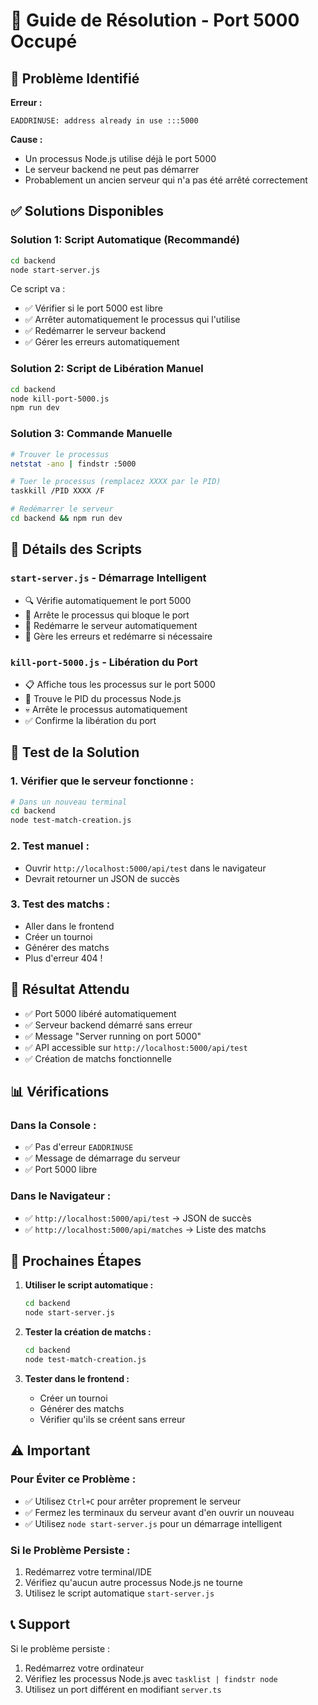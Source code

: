 # 🔌 Guide de Résolution - Port 5000 Occupé

## 🚨 Problème Identifié

**Erreur :**
```
EADDRINUSE: address already in use :::5000
```

**Cause :**
- Un processus Node.js utilise déjà le port 5000
- Le serveur backend ne peut pas démarrer
- Probablement un ancien serveur qui n'a pas été arrêté correctement

## ✅ Solutions Disponibles

### **Solution 1: Script Automatique (Recommandé)**
```bash
cd backend
node start-server.js
```

Ce script va :
- ✅ Vérifier si le port 5000 est libre
- ✅ Arrêter automatiquement le processus qui l'utilise
- ✅ Redémarrer le serveur backend
- ✅ Gérer les erreurs automatiquement

### **Solution 2: Script de Libération Manuel**
```bash
cd backend
node kill-port-5000.js
npm run dev
```

### **Solution 3: Commande Manuelle**
```bash
# Trouver le processus
netstat -ano | findstr :5000

# Tuer le processus (remplacez XXXX par le PID)
taskkill /PID XXXX /F

# Redémarrer le serveur
cd backend && npm run dev
```

## 🔧 Détails des Scripts

### **`start-server.js` - Démarrage Intelligent**
- 🔍 Vérifie automatiquement le port 5000
- 🛑 Arrête le processus qui bloque le port
- 🚀 Redémarre le serveur automatiquement
- 🔄 Gère les erreurs et redémarre si nécessaire

### **`kill-port-5000.js` - Libération du Port**
- 📋 Affiche tous les processus sur le port 5000
- 🎯 Trouve le PID du processus Node.js
- 💀 Arrête le processus automatiquement
- ✅ Confirme la libération du port

## 🧪 Test de la Solution

### **1. Vérifier que le serveur fonctionne :**
```bash
# Dans un nouveau terminal
cd backend
node test-match-creation.js
```

### **2. Test manuel :**
- Ouvrir `http://localhost:5000/api/test` dans le navigateur
- Devrait retourner un JSON de succès

### **3. Test des matchs :**
- Aller dans le frontend
- Créer un tournoi
- Générer des matchs
- Plus d'erreur 404 !

## 🎯 Résultat Attendu

- ✅ Port 5000 libéré automatiquement
- ✅ Serveur backend démarré sans erreur
- ✅ Message "Server running on port 5000"
- ✅ API accessible sur `http://localhost:5000/api/test`
- ✅ Création de matchs fonctionnelle

## 📊 Vérifications

### **Dans la Console :**
- ✅ Pas d'erreur `EADDRINUSE`
- ✅ Message de démarrage du serveur
- ✅ Port 5000 libre

### **Dans le Navigateur :**
- ✅ `http://localhost:5000/api/test` → JSON de succès
- ✅ `http://localhost:5000/api/matches` → Liste des matchs

## 🚀 Prochaines Étapes

1. **Utiliser le script automatique :**
   ```bash
   cd backend
   node start-server.js
   ```

2. **Tester la création de matchs :**
   ```bash
   cd backend
   node test-match-creation.js
   ```

3. **Tester dans le frontend :**
   - Créer un tournoi
   - Générer des matchs
   - Vérifier qu'ils se créent sans erreur

## ⚠️ Important

### **Pour Éviter ce Problème :**
- ✅ Utilisez `Ctrl+C` pour arrêter proprement le serveur
- ✅ Fermez les terminaux du serveur avant d'en ouvrir un nouveau
- ✅ Utilisez `node start-server.js` pour un démarrage intelligent

### **Si le Problème Persiste :**
1. Redémarrez votre terminal/IDE
2. Vérifiez qu'aucun autre processus Node.js ne tourne
3. Utilisez le script automatique `start-server.js`

## 📞 Support

Si le problème persiste :
1. Redémarrez votre ordinateur
2. Vérifiez les processus Node.js avec `tasklist | findstr node`
3. Utilisez un port différent en modifiant `server.ts` 